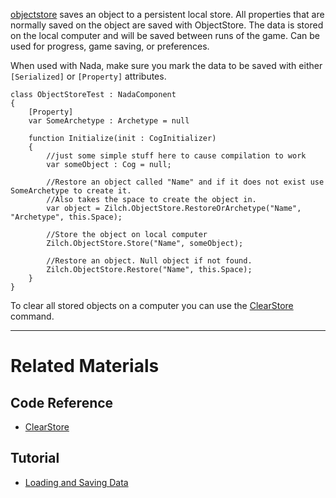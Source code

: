 
[objectstore](../../../../code_reference/class_reference/objectstore.md) saves an object to a persistent local store.  All properties that are normally saved on the object are saved with ObjectStore.  The data is stored on the local computer and will be saved between runs of the game.  Can be used for progress, game saving, or preferences. 

When used with Nada, make sure you mark the data to be saved with either `[Serialized]` or `[Property]` attributes. 

```TS
class ObjectStoreTest : NadaComponent
{
    [Property]
    var SomeArchetype : Archetype = null

    function Initialize(init : CogInitializer)
    {
        //just some simple stuff here to cause compilation to work
        var someObject : Cog = null;        
        
        //Restore an object called "Name" and if it does not exist use  SomeArchetype to create it.
        //Also takes the space to create the object in.
        var object = Zilch.ObjectStore.RestoreOrArchetype("Name", "Archetype", this.Space);
        
        //Store the object on local computer
        Zilch.ObjectStore.Store("Name", someObject);
        
        //Restore an object. Null object if not found.
        Zilch.ObjectStore.Restore("Name", this.Space);
    }
}
```
To clear all stored objects on a computer you can use the [ClearStore](../../../../code_reference/command_reference.md#clearobjectstore) command.

---

 # Related Materials
 ## Code Reference
- [ClearStore](../../../../code_reference/command_reference.md#clearobjectstore) 
 ## Tutorial
- [Loading and Saving Data](../../../tutorials/architecture/objectstore.md) 

 